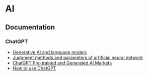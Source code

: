# AI

## Documentation

### ChatGPT

- [Generative AI and language models](./docs/chatgpt/generative_ai_and_language_models.md)
- [Judgment methods and parameters of artificial neural network](./docs/chatgpt/judgment_methods_and_parameters_of_artificial_neural_network.md)
- [ChatGPT Pre-trained and Generated AI Markets](./docs/chatgpt/chatgpt_pre-trained_and_generated_ai_markets.md)
- [How to use ChatGPT](./docs/chatgpt/how_to_use_chatgpt.md)
